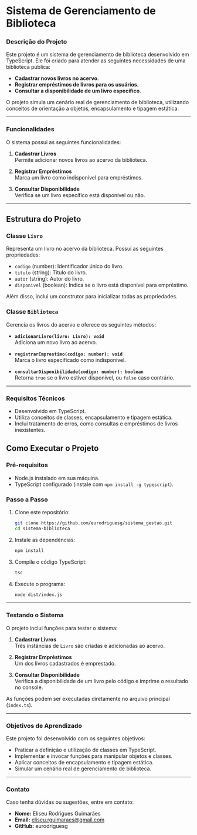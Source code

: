 # Sistema de Gerenciamento de Biblioteca

### Descrição do Projeto
Este projeto é um sistema de gerenciamento de biblioteca desenvolvido em TypeScript. Ele foi criado para atender as seguintes necessidades de uma biblioteca pública:

- **Cadastrar novos livros no acervo**.
- **Registrar empréstimos de livros para os usuários**.
- **Consultar a disponibilidade de um livro específico**.

O projeto simula um cenário real de gerenciamento de biblioteca, utilizando conceitos de orientação a objetos, encapsulamento e tipagem estática.

---

### Funcionalidades
O sistema possui as seguintes funcionalidades:

1. **Cadastrar Livros**  
   Permite adicionar novos livros ao acervo da biblioteca.

2. **Registrar Empréstimos**  
   Marca um livro como indisponível para empréstimos.

3. **Consultar Disponibilidade**  
   Verifica se um livro específico está disponível ou não.

---

## Estrutura do Projeto

### Classe `Livro`
Representa um livro no acervo da biblioteca. Possui as seguintes propriedades:

- `codigo` (number): Identificador único do livro.
- `titulo` (string): Título do livro.
- `autor` (string): Autor do livro.
- `disponivel` (boolean): Indica se o livro está disponível para empréstimo.

Além disso, inclui um construtor para inicializar todas as propriedades.

### Classe `Biblioteca`
Gerencia os livros do acervo e oferece os seguintes métodos:

- **`adicionarLivro(livro: Livro): void`**  
  Adiciona um novo livro ao acervo.

- **`registrarEmprestimo(codigo: number): void`**  
  Marca o livro especificado como indisponível.

- **`consultarDisponibilidade(codigo: number): boolean`**  
  Retorna `true` se o livro estiver disponível, ou `false` caso contrário.

---

### Requisitos Técnicos
- Desenvolvido em TypeScript.
- Utiliza conceitos de classes, encapsulamento e tipagem estática.
- Inclui tratamento de erros, como consultas e empréstimos de livros inexistentes.


## Como Executar o Projeto

### Pré-requisitos
- Node.js instalado em sua máquina.
- TypeScript configurado (instale com `npm install -g typescript`).

### Passo a Passo

1. Clone este repositório:
   ```bash
   git clone https://github.com/eurodriguesg/sistema_gestao.git
   cd sistema-biblioteca
    ```

2. Instale as dependências:
    ```bash
   npm install
    ```

3. Compile o código TypeScript:
    ```bash
   tsc
    ```

3. Execute o programa:
    ```bash
   node dist/index.js
    ```

---

### Testando o Sistema
O projeto inclui funções para testar o sistema:

1. **Cadastrar Livros**  
   Três instâncias de `Livro` são criadas e adicionadas ao acervo.

2. **Registrar Empréstimos**  
   Um dos livros cadastrados é emprestado.

3. **Consultar Disponibilidade**  
   Verifica a disponibilidade de um livro pelo código e imprime o resultado no console.

As funções podem ser executadas diretamente no arquivo principal (`index.ts`).

---

### Objetivos de Aprendizado
Este projeto foi desenvolvido com os seguintes objetivos:

- Praticar a definição e utilização de classes em TypeScript.
- Implementar e invocar funções para manipular objetos e classes.
- Aplicar conceitos de encapsulamento e tipagem estática.
- Simular um cenário real de gerenciamento de biblioteca.

---

### Contato
Caso tenha dúvidas ou sugestões, entre em contato:

- **Nome:** Eliseu Rodrigues Guimarães
- **Email:** eliseu.rguimaraes@gmail.com
- **GitHub:** eurodriguesg
